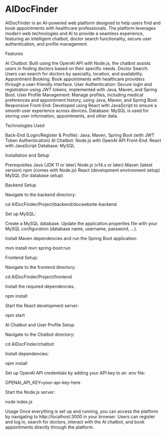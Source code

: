 # AIDocFinder
AIDocFinder is an AI-powered web platform designed to help users find and book appointments with healthcare professionals. The platform leverages modern web technologies and AI to provide a seamless experience, featuring an intelligent chatbot, doctor search functionality, secure user authentication, and profile management.

Features

AI Chatbot: Built using the OpenAI API with Node.js, the chatbot assists users in finding doctors based on their specific needs.
Doctor Search: Users can search for doctors by specialty, location, and availability.
Appointment Booking: Book appointments with healthcare providers through a user-friendly interface.
User Authentication: Secure login and registration using JWT tokens, implemented with Java, Maven, and Spring Boot.
User Profile Management: Manage profiles, including medical preferences and appointment history, using Java, Maven, and Spring Boot.
Responsive Front-End: Developed using React with JavaScript to ensure a smooth user experience across devices.
Database: MySQL is used for storing user information, appointments, and other data.

Technologies Used

Back-End (Login/Register & Profile): Java, Maven, Spring Boot (with JWT Token Authentication)
AI Chatbot: Node.js with OpenAI API
Front-End: React with JavaScript
Database: MySQL

Installation and Setup

Prerequisites
Java (JDK 11 or later)
Node.js (v14.x or later)
Maven (latest version)
npm (comes with Node.js)
React (development environment setup)
MySQL (for database setup)

Backend Setup

Navigate to the backend directory:

cd AIDocFinder/Project/backend/docwebsite-backend

Set up MySQL:

Create a MySQL database.
Update the application.properties file with your MySQL configuration (database name, username, password, ...).

Install Maven dependencies and run the Spring Boot application:

mvn install
mvn spring-boot:run

Frontend Setup:

Navigate to the frontend directory:

cd AIDocFinder/Project/frontend

Install the required dependencies:

npm install

Start the React development server:

npm start

AI Chatbot and User Profile Setup

Navigate to the Chatbot directory:

cd AIDocFinder/chatbot

Install dependencies:

npm install

Set up OpenAI API credentials by adding your API key to an .env file:

OPENAI_API_KEY=your-api-key-here

Start the Node.js server:

node index.js

Usage
Once everything is set up and running, you can access the platform by navigating to http://localhost:3000 in your browser.
Users can register and log in, search for doctors, interact with the AI chatbot, and book appointments directly through the platform.



